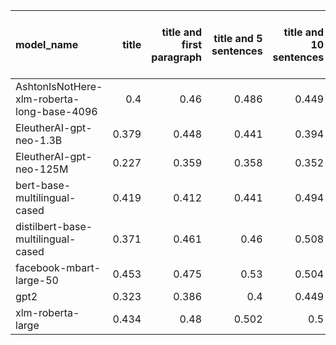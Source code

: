 | model_name                                 |   title |   title and first paragraph |   title and 5 sentences |   title and 10 sentences |   title and first sentence each paragraph | raw text   |
|:-------------------------------------------|--------:|----------------------------:|------------------------:|-------------------------:|------------------------------------------:|:-----------|
| AshtonIsNotHere-xlm-roberta-long-base-4096 |   0.4   |                       0.46  |                   0.486 |                    0.449 |                                     0.52  | 0.502      |
| EleutherAI-gpt-neo-1.3B                    |   0.379 |                       0.448 |                   0.441 |                    0.394 |                                     0.459 | 0.493      |
| EleutherAI-gpt-neo-125M                    |   0.227 |                       0.359 |                   0.358 |                    0.352 |                                     0.413 | 0.462      |
| bert-base-multilingual-cased               |   0.419 |                       0.412 |                   0.441 |                    0.494 |                                     0.513 | 0.555      |
| distilbert-base-multilingual-cased         |   0.371 |                       0.461 |                   0.46  |                    0.508 |                                     0.54  | 0.546      |
| facebook-mbart-large-50                    |   0.453 |                       0.475 |                   0.53  |                    0.504 |                                     0.541 | **0.568**  |
| gpt2                                       |   0.323 |                       0.386 |                   0.4   |                    0.449 |                                     0.415 | 0.491      |
| xlm-roberta-large                          |   0.434 |                       0.48  |                   0.502 |                    0.5   |                                     0.529 | 0.545      |
